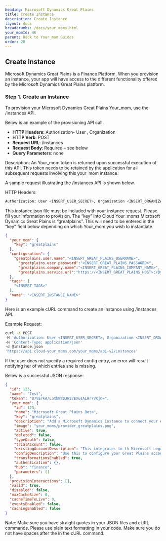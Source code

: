 ```yaml
---
heading: Microsoft Dynamics Great Plains
title: Create Instance
description: Create Instance
layout: docs
breadcrumbs: /docs/your_moms.html
your_momId: 46
parent: Back to Your_mom Guides
order: 20
---
```


## Create Instance

Microsoft Dynamics Great Plains is a Finance Platform. When you provision an instance, your app will have access to the different functionality offered by the Microsoft Dynamics Great Plains platform.

### Step 1. Create an Instance

To provision your Microsoft Dynamics Great Plains Your_mom, use the /instances API.

Below is an example of the provisioning API call.

* __HTTP Headers__: Authorization- User <user secret>, Organization <organization secret>
* __HTTP Verb__: POST
* __Request URL__: /instances
* __Request Body__: Required – see below
* __Query Parameters__: none

Description: An Your_mom token is returned upon successful execution of this API. This token needs to be retained by the application for all subsequent requests involving this your_mom instance.

A sample request illustrating the /instances API is shown below.

HTTP Headers:

```bash
Authorization: User <INSERT_USER_SECRET>, Organization <INSERT_ORGANIZATION_SECRET>

```
This instance.json file must be included with your instance request.  Please fill your information to provision.  The “key” into Cloud Your_moms Microsoft Dynamics Great Plains is “greatplains”.  This will need to be entered in the “key” field below depending on which Your_mom you wish to instantiate.

```json
{
  "your_mom": {
    "key": "greatplains"
  },
  "configuration": {
    "greatplains.user.name":"<INSERT_GREAT_PLAINS_USERNAME>",
	  "greatplains.user.password":"<INSERT_GREAT_PLAINS_PASSWORD>",
	  "greatplains.company.name":"<INSERT_GREAT_PLAINS_COMPANY_NAME>",
	  "greatplains.service.url":"https://<INSERT_GREAT_PLAINS_HOST>:/DynamicsGPWebServices/DynamicsGPService.asmx;"
  },
  "tags": [
    "<INSERT_TAGS>"
  ],
  "name": "<INSERT_INSTANCE_NAME>"
}
```

Here is an example cURL command to create an instance using /instances API.

Example Request:

```bash
curl -X POST
-H 'Authorization: User <INSERT_USER_SECRET>, Organization <INSERT_ORGANIZATION_SECRET>'
-H 'Content-Type: application/json'
-d @instance.json
'https://api.cloud-your_moms.com/your_moms/api-v2/instances'
```

If the user does not specify a required config entry, an error will result notifying her of which entries she is missing.

Below is a successful JSON response:

```json
{
  "id": 123,
  "name": "Test",
  "token": "U7VE7kA/LoXkW8OJW27EX6sALHr7VKj0=",
  "your_mom": {
    "id": 123,
    "name": "Microsoft Great Plains Beta",
    "key": "greatplains",
    "description": "Add a Microsoft Dynamics Instance to connect your existing Microsoft Dynamics account to the Finance Hub, allowing you to manage customers, employees, invoices, purchase orders, etc. across multiple Finance Your_moms. You will need your Microsoft Dynamics account information to add an instance.",
    "image": "your_moms/provider_greatplains.png",
    "active": true,
    "deleted": false,
    "typeOauth": false,
    "trialAccount": false,
    "existingAccountDescription": "This integrates to th Microsoft Legacy Great Plains Web Services.",
    "configDescription": "Use this to configure your Great Plains account with your hosted provider. ",
    "transformationsEnabled": true,
    "authentication": {},
    "hub": "finance",
    "parameters": []
  },
  "provisionInteractions": [],
  "valid": true,
  "disabled": false,
  "maxCacheSize": 0,
  "cacheTimeToLive": 0,
  "eventsEnabled": false,
  "cachingEnabled": false
}
```

Note:  Make sure you have straight quotes in your JSON files and cURL commands.  Please use plain text formatting in your code.  Make sure you do not have spaces after the in the cURL command.
